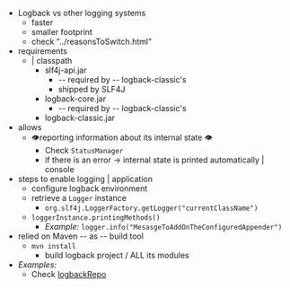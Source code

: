 * Logback vs other logging systems
  * faster
  * smaller footprint
  * check "../reasonsToSwitch.html"
* requirements
  * | classpath
    * slf4j-api.jar
      * -- required by -- logback-classic's
      * shipped by SLF4J
    * logback-core.jar
      * -- required by -- logback-classic's
    * logback-classic.jar
* allows
  * 👁️reporting information about its internal state 👁️
    * Check `StatusManager`
    * if there is an error -> internal state is printed automatically | console   
* steps to enable logging | application
  * configure logback environment
  * retrieve a `Logger` instance
    * `org.slf4j.LoggerFactory.getLogger("currentClassName")`
  * `loggerInstance.printingMethods()`
    * _Example:_ `logger.info("MesasgeToAddOnTheConfiguredAppender")`
* relied on Maven -- as -- build tool
  * `mvn install`
    * build logback project / ALL its modules
* _Examples:_
  * Check [logbackRepo](https://github.com/dancer1325/logback/tree/master/logback-examples)